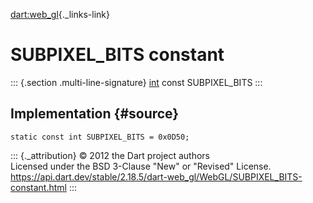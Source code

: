 [dart:web\_gl](../../dart-web_gl/dart-web_gl-library){._links-link}

SUBPIXEL\_BITS constant
=======================

::: {.section .multi-line-signature}
[int](../../dart-core/int-class) const SUBPIXEL\_BITS
:::

Implementation {#source}
--------------

``` {.language-dart data-language="dart"}
static const int SUBPIXEL_BITS = 0x0D50;
```

::: {._attribution}
© 2012 the Dart project authors\
Licensed under the BSD 3-Clause \"New\" or \"Revised\" License.\
<https://api.dart.dev/stable/2.18.5/dart-web_gl/WebGL/SUBPIXEL_BITS-constant.html>
:::

